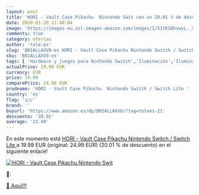 ```yaml
---
layout: post
title: 'HORI - Vault Case Pikachu  Nintendo Swit con un 20.01 % de descuento'
date: 2020-01-20 11:40:04
image: 'https://images-eu.ssl-images-amazon.com/images/I/51tKSBhswyL._SL400_.jpg'
comments: true
category: ofertas
author: 'tole.es'
slug: 'B01ALLAXV8-es HORI - Vault Case Pikachu Nintendo Switch / Switch Lite'
sku: 'B01ALLAXV8-es'
tags: [ 'Hardware y juegos para Nintendo Switch','Iluminación','Iluminación de ambiente de interior','Iluminación de interior','Iluminación decorativa y para usos específicos de interior','Juegos para Nintendo Switch','Videojuegos','nintendo', ]
actualPrice: 19.99 EUR
currency: EUR
price: 19.99
comparePrice: 24.99 EUR
prodname: 'HORI - Vault Case Pikachu  Nintendo Switch / Switch Lite '
country: 'es'
flag: '🇪🇸'
brand: ''
buyurl: 'https://www.amazon.es/dp/B01ALLAXV8/?tag=tolees-21'
descuento: '20.01'
average: '22.49'
---
```


En este momento está [HORI - Vault Case Pikachu  Nintendo Switch / Switch Lite ](https://www.amazon.es/dp/B01ALLAXV8/?tag=tolees-21) a 19.99 EUR (original: 24.99 EUR) (20.01 %  de descuento) en el siguiente enlace!

[![HORI - Vault Case Pikachu  Nintendo Swit](https://images-eu.ssl-images-amazon.com/images/I/51tKSBhswyL._SL400_.jpg)](https://www.amazon.es/dp/B01ALLAXV8/?tag=tolees-21)

🔎:


[🛒 Aquí!!!](https://www.amazon.es/dp/B01ALLAXV8/?tag=tolees-21)
